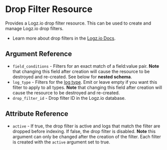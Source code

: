 # Drop Filter Resource

Provides a Logz.io drop filter resource. This can be used to create and manage Logz.io drop filters.

* Learn more about drop filters in the [Logz.io Docs](https://docs.logz.io/api/#tag/Drop-filters).

## Argument Reference
* `field_conditions` - Filters for an exact match of a field:value pair. **Note** that changing this field after creation will cause the resource to be destroyed and re-created. See below for **nested schema**.
* `log_type` - Filters for the [log type](https://docs.logz.io/user-guide/log-shipping/built-in-log-types.html). Emit or leave empty if you want this filter to apply to all types. **Note** that changing this field after creation will cause the resource to be destroyed and re-created. 
* `drop_filter_id` - Drop filter ID in the Logz.io database.

## Attribute Reference
* `active` - If true, the drop filter is active and logs that match the filter are dropped before indexing. If false, the drop filter is disabled. **Note** this argument can only be changed after the creation of the filter. Each filter is created with the `active` argument set to true.
